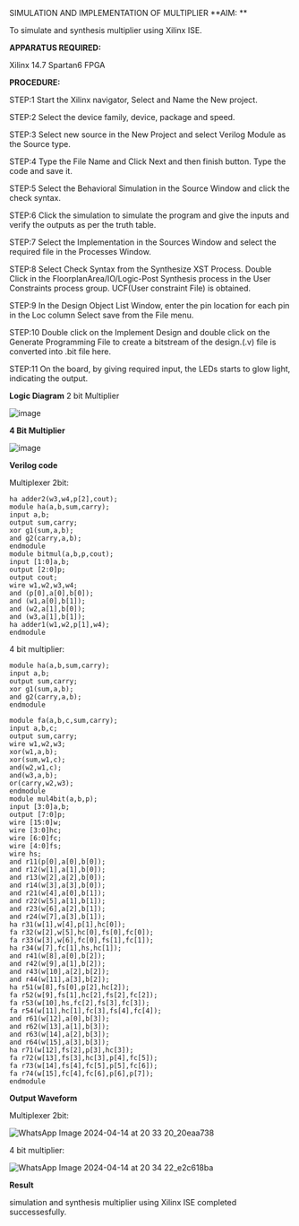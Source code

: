 SIMULATION AND IMPLEMENTATION OF MULTIPLIER
**AIM: **


 To simulate and synthesis multiplier using Xilinx ISE.

**APPARATUS REQUIRED:**


Xilinx 14.7
Spartan6 FPGA
  
**PROCEDURE:**


STEP:1  Start  the Xilinx navigator, Select and Name the New project.


STEP:2  Select the device family, device, package and speed.     


STEP:3  Select new source in the New Project and select Verilog Module as the Source type.  


STEP:4  Type the File Name and Click Next and then finish button. Type the code and save it.


STEP:5  Select the Behavioral Simulation in the Source Window and click the check syntax.     


STEP:6  Click the simulation to simulate the program and  give the inputs and verify the outputs as per the truth table.   


STEP:7  Select the Implementation in the Sources Window and select the required file in the Processes Window.


STEP:8  Select Check Syntax from the Synthesize  XST Process. Double Click in the  FloorplanArea/IO/Logic-Post Synthesis process in the User Constraints process group. UCF(User constraint File) is obtained. 


STEP:9  In the Design Object List Window, enter the pin location for each pin in the Loc column Select save from the File menu.


STEP:10 Double click on the Implement Design and double click on the Generate Programming File to create a bitstream of the design.(.v) file is converted into .bit file here.


STEP:11  On the board, by giving required input, the LEDs starts to glow light, indicating the output.



**Logic Diagram**
2 bit Multiplier

![image](https://github.com/navaneethans/VLSI-LAB-EXP-3/assets/6987778/7713750f-65e6-41c0-8082-5005eac4031c)

**4 Bit Multiplier**

![image](https://github.com/navaneethans/VLSI-LAB-EXP-3/assets/6987778/d95215dd-8cf1-4e08-93cc-96adfdd7fbdc)


**Verilog code**


 Multiplexer 2bit:
~~~
ha adder2(w3,w4,p[2],cout);
module ha(a,b,sum,carry);
input a,b;
output sum,carry;
xor g1(sum,a,b);
and g2(carry,a,b);
endmodule
module bitmul(a,b,p,cout);
input [1:0]a,b;
output [2:0]p;
output cout;
wire w1,w2,w3,w4;
and (p[0],a[0],b[0]);
and (w1,a[0],b[1]);
and (w2,a[1],b[0]);
and (w3,a[1],b[1]);
ha adder1(w1,w2,p[1],w4);
endmodule
~~~

4 bit multiplier:
~~~
module ha(a,b,sum,carry);
input a,b;
output sum,carry;
xor g1(sum,a,b);
and g2(carry,a,b);
endmodule

module fa(a,b,c,sum,carry);
input a,b,c;
output sum,carry;
wire w1,w2,w3;
xor(w1,a,b);
xor(sum,w1,c);
and(w2,w1,c);
and(w3,a,b);
or(carry,w2,w3);
endmodule
module mul4bit(a,b,p);
input [3:0]a,b;
output [7:0]p;
wire [15:0]w;
wire [3:0]hc;
wire [6:0]fc;
wire [4:0]fs;
wire hs;
and r11(p[0],a[0],b[0]);
and r12(w[1],a[1],b[0]);
and r13(w[2],a[2],b[0]);
and r14(w[3],a[3],b[0]);
and r21(w[4],a[0],b[1]);
and r22(w[5],a[1],b[1]);
and r23(w[6],a[2],b[1]);
and r24(w[7],a[3],b[1]);
ha r31(w[1],w[4],p[1],hc[0]);
fa r32(w[2],w[5],hc[0],fs[0],fc[0]);
fa r33(w[3],w[6],fc[0],fs[1],fc[1]);
ha r34(w[7],fc[1],hs,hc[1]);
and r41(w[8],a[0],b[2]);
and r42(w[9],a[1],b[2]);
and r43(w[10],a[2],b[2]);
and r44(w[11],a[3],b[2]);
ha r51(w[8],fs[0],p[2],hc[2]);
fa r52(w[9],fs[1],hc[2],fs[2],fc[2]);
fa r53(w[10],hs,fc[2],fs[3],fc[3]);
fa r54(w[11],hc[1],fc[3],fs[4],fc[4]);
and r61(w[12],a[0],b[3]);
and r62(w[13],a[1],b[3]);
and r63(w[14],a[2],b[3]);
and r64(w[15],a[3],b[3]);
ha r71(w[12],fs[2],p[3],hc[3]);
fa r72(w[13],fs[3],hc[3],p[4],fc[5]);
fa r73(w[14],fs[4],fc[5],p[5],fc[6]);
fa r74(w[15],fc[4],fc[6],p[6],p[7]);
endmodule
~~~


**Output Waveform**


 Multiplexer 2bit:

![WhatsApp Image 2024-04-14 at 20 33 20_20eaa738](https://github.com/shridharshini8524/VLSI-LAB-EXP-3/assets/148639799/0b808893-be78-4227-9764-e1162a6619c8)


4 bit multiplier:

![WhatsApp Image 2024-04-14 at 20 34 22_e2c618ba](https://github.com/shridharshini8524/VLSI-LAB-EXP-3/assets/148639799/bd431f99-f0fb-47c0-90ee-2180706c1f17)


**Result**


simulation and synthesis multiplier using Xilinx ISE completed successesfully.


